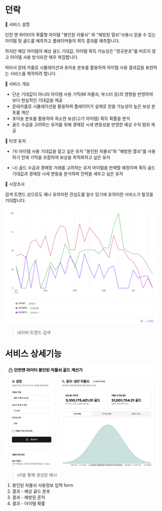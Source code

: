 # 던락

📝 서비스 설명

던전 앤 파이터의 확률형 아이템 "봉인된 자물쇠" 와 "해방된 열쇠"사용시 얻을 수 있는 아이템 및 골드를 예측하고 플레이어들의 획득 결과를 예측합니다.

하지만 해당 아이템의 예상 골드 기대값, 아이템 획득 가능성은 "정규분포"를 따르지 않고
아이템 사용 방식또한 매우 복잡합니다.

따라서 몬테 카를로 시뮬레이션과 포아송 분포를 활용하여 아이템 사용 결과값을 표현하는 서비스를 제작하려 합니다.

📜 서비스 개요

- 단순 기대값이 아니라 아이템 사용 기믹(M 자물쇠, 부스터 등)의 영향을 반영하여 보다 현실적인 기대값을 제공
- 몬테카를로 시뮬레이션을 활용하여 플레이어가 실제로 얻을 가능성이 높은 보상 분포를 계산
- 포아송 분포를 활용하여 희소한 보상(고가 아이템) 획득 확률을 분석
- 골드 수급을 고려하는 유저를 위해 경매장 시세 변동성을 반영한 예상 수익 범위 제공

🎯 타겟 유저

- 가) 아이템 사용 기대값을 알고 싶은 유저
  "봉인된 자물쇠"와 "해방된 열쇠"를 사용하기 전에 기믹을 조합하여 보상을 최적화하고 싶은 유저

- 나) 골드 수급과 경매장 거래를 고려하는 유저
  아이템을 판매할 예정이며 획득 골드 기대값과 경매장 시세 변동을 분석하여 전략을 세우고 싶은 유저

🔎 시장조사

검색 트랜드 상으로도 꽤나 유의미한 관심도를 알수 있기에 유의미한 서비스가 될것을 기대합니다.

![alt text](demo/image.png)

> 네이버 트렌드 검색

# 서비스 상세기능

![alt text](demo/image2.png)

> v0을 통해 생성된 예시

1. 봉인된 자물쇠 사용정보 입력 form
2. 결과 - 예상 골드 분포
3. 결과 - 해방된 흔적
4. 결과 - 아이템 확률
